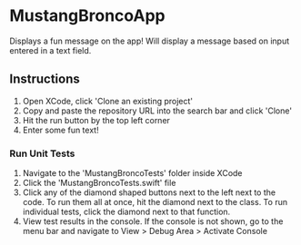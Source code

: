 # MustangBroncoApp

Displays a fun message on the app! Will display a message based on input entered in a text field.

## Instructions

1. Open XCode, click 'Clone an existing project'
2. Copy and paste the repository URL into the search bar and click 'Clone'
3. Hit the run button by the top left corner
4. Enter some fun text!

### Run Unit Tests
1. Navigate to the 'MustangBroncoTests' folder inside XCode
2. Click the 'MustangBroncoTests.swift' file
3. Click any of the diamond shaped buttons next to the left next to the code. To run them all at once, hit the diamond next to the class. To run individual tests, click the diamond next to that function.
4. View test results in the console. If the console is not shown, go to the menu bar and navigate to View > Debug Area > Activate Console
